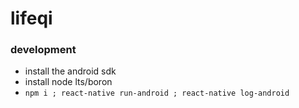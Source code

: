 
# lifeqi

### development

* install the android sdk
* install node lts/boron
* `npm i ; react-native run-android ; react-native log-android`
